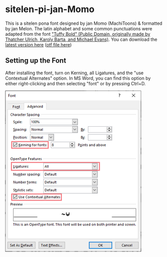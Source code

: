 # sitelen-pi-jan-Momo
This is a sitelen pona font designed by jan Momo (MachiToons) &amp; formatted by jan Melon. The latin alphabet and some common punctuations were adapted from the font ["Tuffy Bold" (Public Domain, originally made by Thatcher Ulrich, Karoly Barta, and Michael Evans)](http://www.publicdomainfiles.com/show_file.php?id=13486239291657). You can download the [latest version here](https://github.com/janMelon/sitelen-lili/blob/main/font-files/sitelen-pi-jan-Momo-1.03.ttf) ([otf file here](https://github.com/janMelon/sitelen-lili/blob/main/font-files/sitelen-pi-jan-Momo-1.03.otf))

## Setting up the Font
After installing the font, turn on Kerning, all Ligatures, and the "use Contextual Alternates" option. In MS Word, you can find this option by either right-clicking and then selecting "font" or by pressing Ctrl+D. 

![font set up](https://github.com/janMelon/linjawawa/blob/main/misc/initial-settings.png)
